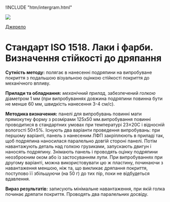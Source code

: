 
!INCLUDE "htm/intergram.html"

![](https://chart.googleapis.com/chart?chs=180x180&amp;cht=qr&amp;chl=https://pp.vokov.tk/standarts/%D0%A1%D1%82%D0%B0%D0%BD%D0%B4%D0%B0%D1%80%D1%82_ISO_1518._%D0%9B%D0%B0%D0%BA%D0%B8_%D1%96_%D1%84%D0%B0%D1%80%D0%B1%D0%B8_%D0%92%D0%B8%D0%B7%D0%BD%D0%B0%D1%87%D0%B5%D0%BD%D0%BD%D1%8F_%D1%81%D1%82%D1%96%D0%B9%D0%BA%D0%BE%D1%81%D1%82%D1%96_%D0%B4%D0%BE_%D0%B4%D1%80%D1%8F%D0%BF%D0%B0%D0%BD%D0%BD%D1%8F.html) 

[Джерело](http://vseokraskah.net/standart-iso-1518 "Permalink to Стандарт ISO 1518. Лаки и краски. Определение стойкости к царапанью")

# Стандарт ISO 1518. Лаки і фарби. Визначення стійкості до дряпання

**Сутність методу:** полягає в нанесенні подряпини на випробуване покриття з подальшою візуальною оцінкою стійкості покриття до механічного впливу.

**Прилади та обладнання:** _механічний прилад_, забезпечений _голкою_ діаметром 1 мм (при випробуваннях довжина подряпини повинна бути не менше 60 мм, швидкість нанесення 3-4 см/с).

**Методика визначення:** панелі для випробувань  повинні мати прямокутну форму з розмірами 125х50 мм.випробування повинні проводитися в стандартних умовах при температурі 23±20С і відносній вологості 50±5%.
Існують два варіанти проведення випробувань: при першому варіанті, панель з нанесеним ЛФП закріплюють в приладі так, щоб подряпина наносилася паралельно довгій стороні панелі. Потім навантажують деталь над голкою грузиками, запускають двигун і наносять подряпину. Знімають панель і проводять оцінку подряпини неозброєним оком або із застосуванням лупи. При випробуваннях при другому варіанті, можна використовувати цю ж пластину, починаючи з навантаження меншою, ніж та, що викликає дряпання покриття, поступово її збільшуючи (на 50 г) до тих пір, поки не відбудеться вдавлення.

**Вираз результатів:** записують мінімальне навантаження, при якій голка починає дряпати покриття. Проводять два паралельних досвіду.

  